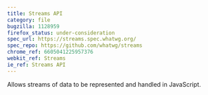 ```yaml
---
title: Streams API
category: file
bugzilla: 1128959
firefox_status: under-consideration
spec_url: https://streams.spec.whatwg.org/
spec_repo: https://github.com/whatwg/streams
chrome_ref: 6605041225957376
webkit_ref: Streams
ie_ref: Streams API
---
```


Allows streams of data to be represented and handled in JavaScript.
